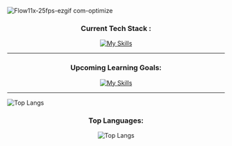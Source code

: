 ![Flow11x-25fps-ezgif com-optimize](https://github.com/foreverbog/foreverbog/assets/133509015/5cae6d26-55e3-453f-843e-b32217c321ee)





  <h3 align="center">Current Tech Stack :</h3>
<p align="center">
  <a href="https://skillicons.dev">
    <img src="https://skillicons.dev/icons?i=html,css,js,react,tailwind,express,nodejs,postgres,mongodb,figma,vscode,git&perline=4" alt="My Skills"/>
  </a>
</p>
<hr/>


  <h3 align="center">Upcoming Learning Goals:</h3>
<p align="center">
  <a href="https://skillicons.dev">
    <img src="https://skillicons.dev/icons?i=ts,nextjs" alt="My Skills"/>
  </a>
</p>

<hr/>



![Top Langs](https://github-readme-stats.vercel.app/api/top-langs/?username=foreverbog&layout=compact&theme=dark)
<div style="text-align: center;">
  <h3>Top Languages:</h3>
  <img src="https://github-readme-stats.vercel.app/api/top-langs/?username=foreverbog&layout=compact&theme=dark" alt="Top Langs">
</div>

